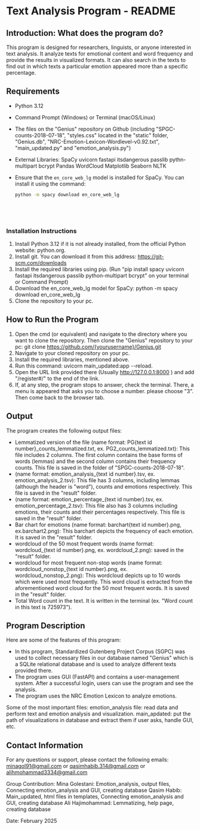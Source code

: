 # Text Analysis Program - README

## Introduction: What does the program do?

This program is designed for researchers, linguists, or anyone interested in text analysis. It analyze texts for emotional content and word frequency and provide the results in visualized formats. It can also search in the texts to find out in which texts a particular emotion appeared more than a specific percentage.

 




## Requirements
- Python 3.12
- Command Prompt (Windows) or Terminal (macOS/Linux)
- The files on the "Genius" repository on Github (including "SPGC-counts-2018-07-18", "styles.css" located in the "static" folder, "Genius.db", "NRC-Emotion-Lexicon-Wordlevel-v0.92.txt", "main_updated.py" and "emotion_analysis.py")
- External Libraries:
   SpaCy
   uvicorn
   fastapi
   itsdangerous
   passlib
   pythn-multipart
   bcrypt
   Pandas
   WordCloud
   Matplotlib
   Seaborn
   NLTK
  
- Ensure that the `en_core_web_lg` model is installed for SpaCy. You can install it using the command:
  ```bash
  python -m spacy download en_core_web_lg






### Installation Instructions
1. Install Python 3.12 if it is not already installed, from the official Python website: python.org.
2. Install git. You can download it from this address: https://git-scm.com/downloads
3. Install the required libraries using pip. (Run "pip install spacy uvicorn fastapi itsdangerous passlib python-multipart bcrypt" on your terminal or Command Prompt)
4. Download the en_core_web_lg model for SpaCy: python -m spacy download en_core_web_lg
5. Clone the repository to your pc.


## How to Run the Program
1. Open the cmd (or equivalent) and navigate to the directory where you want to clone the repository. Then clone the "Genius" repository to your pc: git clone https://github.com/{yourusername}/Genius.git
2. Navigate to your cloned repository on your pc.
3. Install the required libraries, mentioned above.
4. Run this command: uvicorn main_updated:app --reload.
5. Open the URL link provided there (Usually http://127.0.0.1:8000 ) and add "/register#/" to the end of the link.
6. If, at any step, the program stops to answer, check the terminal. There, a menu is appeared that asks you to choose a number. please choose "3". Then come back to the browser tab.



## Output
The program creates the following output files:
- Lemmatized version of the file (name format: PG{text id number}_counts_lemmatized.txt, ex. PG2_counts_lemmatized.txt): This file includes 2 columns. The first column contains the base forms of words (lemmas) and the second column contains their frequency counts. This file is saved in the folder of "SPGC-counts-2018-07-18".
- (name format: emotion_analysis_{text id number}.tsv, ex. emotion_analysis_2.tsv): This file has 3 columns, including lemmas (although the header is "word"), counts and emotions respectively. This file is saved in the "result" folder.
- (name format: emotion_percentage_{text id number}.tsv, ex. emotion_percentage_2.tsv): This file also has 3 columns including emotions, their counts and their percentages respectively. This file is saved in the "result" folder.
- Bar chart for emotions (name format: barchart{text id number}.png, ex.barchart2.png): This barchart depicts the frequency of each emotion. It is saved in the "result" folder.
- wordcloud of the 50 most frequent words (name format: wordcloud_{text id number}.png, ex. wordcloud_2.png): saved in the "result" folder.
- wordcloud for most frequent non-stop words (name format: wordcloud_nonstop_{text id number}.png, ex. wordcloud_nonstop_2.png): This wordcloud depicts up to 10 words which were used most frequently. This word cloud is extracted from the aforementioned word cloud for the 50 most frequent words. It is saved in the "result" folder. 
- Total Word count in the text. It is written in the terminal (ex. "Word count in this text is  725973").


## Program Description
Here are some of the features of this program:
- In this program, Standardized Gutenberg Project Corpus (SGPC) was used to collect necessary files in our database named "Genius" which is a SQLite relational database and is used to analyze different texts provided there. 
- The program uses GUI (FastAPI) and contains a user-management system. After a successful login, users can use the program and see the analysis.
- The program uses the NRC Emotion Lexicon to analyze emotions.

Some of the most important files:
  emotion_analysis file: read data and perform text and emotion analysis and visualization.
  main_apdated: put the path of visualizations in database and extract them if user asks, handle GUI, etc.


## Contact Information
For any questions or support, please contact the following emails:
minagol91@gmail.com
or
qasimhabib.314@gmail.com
or
alihmohammad3334@gmail.com

Group Contribution:
Mina Golestani: Emotion_analysis, output files, Connecting emotion_analysis and GUI, creating database
Qasim Habib: Main_updated, html files in templates, Connecting emotion_analysis and GUI, creating database
Ali Hajimohammad: Lemmatizing, help page, creating database

Date:
February 2025

